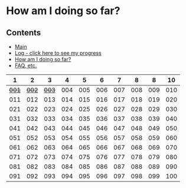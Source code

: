 # How am I doing so far?

## Contents
* [Main](./readme.md)
* [Log - click here to see my progress](./log.md)
* [How am I doing so far?](./tally.md)
* [FAQ, etc.](https://github.com/janzeteachesit/100-days-of-writing/wiki) 


 1 | 2 | 3 | 4 | 5 | 6 | 7 | 8 | 8 | 10
---|---|---|---|---|---|---|---|---|---
<s>[001](https://github.com/janzeteachesit/100-days-of-writing/blob/master/docs/001-why-google-classroom.md)</s>|<s>[002](https://github.com/janzeteachesit/100-days-of-writing/blob/master/docs/002-thank-you-rob-muhlestein.md)</s>|<s>[003](https://github.com/janzeteachesit/100-days-of-writing/blob/master/docs/003-learningland.md)</s>|004|005|006|007|008|009|010
011|012|013|014|015|016|017|018|019|020
021|022|023|024|025|026|027|028|029|030
031|032|033|034|035|036|037|038|039|040
041|042|043|044|045|046|047|048|049|050
051|052|053|054|055|056|057|058|059|060
061|062|063|064|065|066|067|068|069|070
071|072|073|074|075|076|077|078|079|080
081|082|083|084|085|086|087|088|089|090
091|092|093|094|095|096|097|098|099|100
